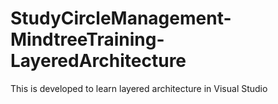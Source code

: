 # StudyCircleManagement-MindtreeTraining-LayeredArchitecture
This is developed  to learn layered architecture in Visual Studio
